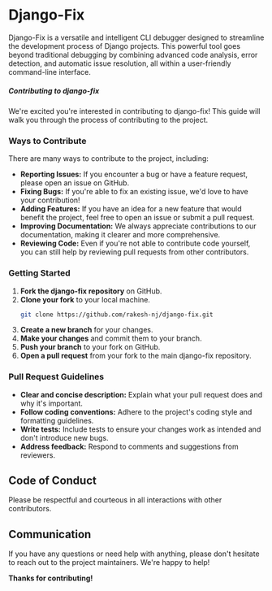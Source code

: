 # Django-Fix
Django-Fix is a versatile and intelligent CLI debugger designed to streamline the development process of Django projects. This powerful tool goes beyond traditional debugging by combining advanced code analysis, error detection, and automatic issue resolution, all within a user-friendly command-line interface.
##### Contributing to django-fix

We're excited you're interested in contributing to django-fix! This guide will walk you through the process of contributing to the project.

### Ways to Contribute

There are many ways to contribute to the project, including:

- **Reporting Issues:** If you encounter a bug or have a feature request, please open an issue on GitHub.
- **Fixing Bugs:** If you're able to fix an existing issue, we'd love to have your contribution!
- **Adding Features:** If you have an idea for a new feature that would benefit the project, feel free to open an issue or submit a pull request.
- **Improving Documentation:** We always appreciate contributions to our documentation, making it clearer and more comprehensive.
- **Reviewing Code:** Even if you're not able to contribute code yourself, you can still help by reviewing pull requests from other contributors.

### Getting Started

1. **Fork the django-fix repository** on GitHub.
2. **Clone your fork** to your local machine.
    ```bash
    git clone https://github.com/rakesh-nj/django-fix.git
    ```
3. **Create a new branch** for your changes.
4. **Make your changes** and commit them to your branch.
5. **Push your branch** to your fork on GitHub.
6. **Open a pull request** from your fork to the main django-fix repository.

### Pull Request Guidelines

- **Clear and concise description:** Explain what your pull request does and why it's important.
- **Follow coding conventions:** Adhere to the project's coding style and formatting guidelines.
- **Write tests:** Include tests to ensure your changes work as intended and don't introduce new bugs.
- **Address feedback:** Respond to comments and suggestions from reviewers.

## Code of Conduct

Please be respectful and courteous in all interactions with other contributors. 

## Communication

If you have any questions or need help with anything, please don't hesitate to reach out to the project maintainers. We're happy to help!

**Thanks for contributing!**
